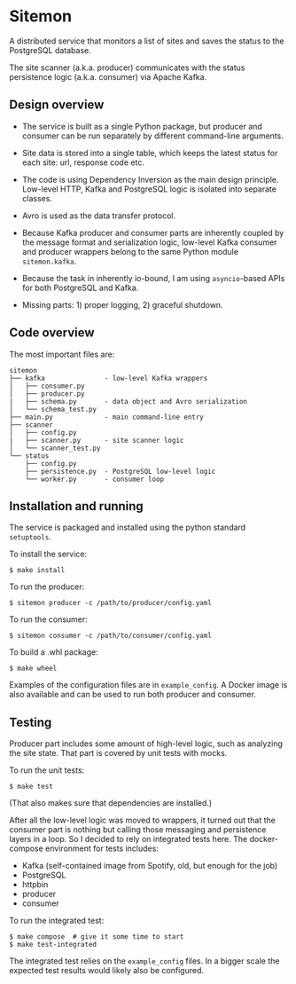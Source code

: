# Sitemon

A distributed service that monitors a list of sites and saves
the status to the PostgreSQL database.

The site scanner (a.k.a. producer) communicates with the
status persistence logic (a.k.a. consumer) via Apache Kafka.


## Design overview

* The service is built as a single Python package, but producer and consumer
can be run separately by different command-line arguments.

* Site data is stored into a single table, which keeps the latest status
for each site: url, response code etc.

* The code is using Dependency Inversion as the main design principle.
Low-level HTTP, Kafka and PostgreSQL logic is isolated into separate classes.

* Avro is used as the data transfer protocol.

* Because Kafka producer and consumer parts are inherently coupled by the message format
and serialization logic, low-level Kafka consumer and producer wrappers belong
to the same Python module `sitemon.kafka`.

* Because the task in inherently io-bound, I am using `asyncio`-based APIs for
both PostgreSQL and Kafka.

* Missing parts: 1) proper logging, 2) graceful shutdown.


## Code overview

The most important files are:

    sitemon
    ├── kafka               - low-level Kafka wrappers
    │   ├── consumer.py
    │   ├── producer.py
    |   ├── schema.py       - data object and Avro serialization
    │   └── schema_test.py
    ├── main.py             - main command-line entry
    ├── scanner
    │   ├── config.py
    |   ├── scanner.py      - site scanner logic
    │   └── scanner_test.py
    └── status
        ├── config.py
        ├── persistence.py  - PostgreSQL low-level logic
        └── worker.py       - consumer loop


## Installation and running

The service is packaged and installed using the python standard `setuptools`.

To install the service:

    $ make install

To run the producer:

    $ sitemon producer -c /path/to/producer/config.yaml

To run the consumer:

    $ sitemon consumer -c /path/to/consumer/config.yaml

To build a .whl package:

    $ make wheel

Examples of the configuration files are in `example_config`.
A Docker image is also available and can be used to run both producer and consumer.


## Testing

Producer part includes some amount of high-level logic, such as analyzing the site state.
That part is covered by unit tests with mocks.

To run the unit tests:

    $ make test

(That also makes sure that dependencies are installed.)

After all the low-level logic was moved to wrappers, it turned out that the consumer part
is nothing but calling those messaging and persistence layers in a loop. So I decided to
rely on integrated tests here. The docker-compose environment for tests includes:

 * Kafka (self-contained image from Spotify, old, but enough for the job)
 * PostgreSQL
 * httpbin
 * producer
 * consumer

To run the integrated test:

    $ make compose  # give it some time to start
    $ make test-integrated

The integrated test relies on the `example_config` files.
In a bigger scale the expected test results would likely also be configured.